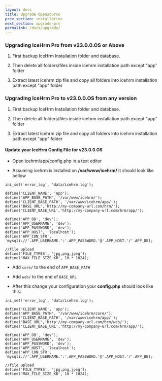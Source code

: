 ```yaml
---
layout: docs
title: Upgrade Opensource
prev_section: installation
next_section: upgrade-pro
permalink: /docs/upgrade/
---
```


### Upgrading IceHrm Pro from v23.0.0.OS or Above

1. First backup IceHrm Installation folder and database.

2. Then delete all folders/files inside icehrm installation path except "app" folder

3. Extract latest icehrm zip file and copy all folders into icehrm installation path except "app" folder


### Upgrading IceHrm Pro to v23.0.0.OS from any version 

1. First backup IceHrm Installation folder and database.

2. Then delete all folders/files inside icehrm installation path except "app" folder

3. Extract latest icehrm zip file and copy all folders into icehrm installation path except "app" folder


#### Update your IceHrm Config File for v23.0.0.OS

- Open icehrm/app/config.php in a text editor

- Assuming icehrm is installed on **/var/www/icehrm/** It should look like bellow

```
ini_set('error_log', 'data/icehrm.log');

define('CLIENT_NAME', 'app');
define('APP_BASE_PATH', '/var/www/icehrm/');
define('CLIENT_BASE_PATH', '/var/www/icehrm/app/');
define('BASE_URL','http://my-company-url.com/hrm/');
define('CLIENT_BASE_URL','http://my-company-url.com/hrm/app/');

define('APP_DB', 'dev');
define('APP_USERNAME', 'dev');
define('APP_PASSWORD', 'dev');
define('APP_HOST', 'localhost');
define('APP_CON_STR', 'mysqli://'.APP_USERNAME.':'.APP_PASSWORD.'@'.APP_HOST.'/'.APP_DB);

//file upload
define('FILE_TYPES', 'jpg,png,jpeg');
define('MAX_FILE_SIZE_KB', 10 * 1024);

```

- Add ``` core/ ``` to the end of ``` APP_BASE_PATH ```
- Add ``` web/ ``` to the end of ``` BASE_URL ```

- After this change your configuration your **config.php** should look like this:

```
ini_set('error_log', 'data/icehrm.log');

define('CLIENT_NAME', 'app');
define('APP_BASE_PATH', '/var/www/icehrm/core/');
define('CLIENT_BASE_PATH', '/var/www/icehrm/app/');
define('BASE_URL','http://my-company-url.com/hrm/web/');
define('CLIENT_BASE_URL','http://my-company-url.com/hrm/app/');

define('APP_DB', 'dev');
define('APP_USERNAME', 'dev');
define('APP_PASSWORD', 'dev');
define('APP_HOST', 'localhost');
define('APP_CON_STR', 'mysqli://'.APP_USERNAME.':'.APP_PASSWORD.'@'.APP_HOST.'/'.APP_DB);

//file upload
define('FILE_TYPES', 'jpg,png,jpeg');
define('MAX_FILE_SIZE_KB', 10 * 1024);

```
    